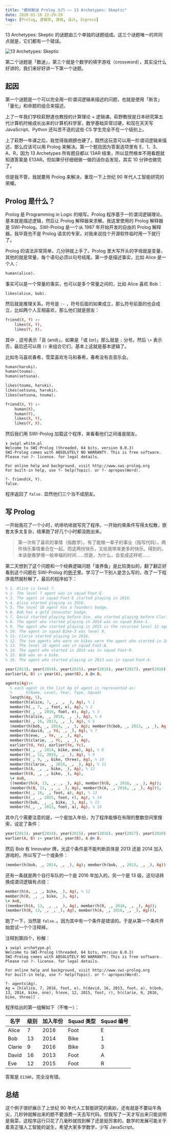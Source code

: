 ```yaml
---
title: "硬核解谜 Prolog 入门 —— 13 Archetypes: Skeptic"
date: 2020-01-18 22:29:29
tags: [Prolog, 逻辑学, 游戏, 设计, Ingress]
---
```


13 Archetypes: Skeptic 的谜题由三个单独的谜题组成。这三个谜题唯一的共同点就是，它们都有一个错误。

![13 Archetypes: Skeptic](/assets/images/archetypes-skeptic.jpg)

第二个谜题是「数迷」，第三个就是个数学的填字游戏（crossword），其实没什么好讲的，我们来好好讲一下第一个谜题。

## 起因

第一个谜题是一个可以完全用一阶谓词逻辑来描述的问题，也就是使用「断言」「量化」和命题的组合来描述。

上了一年我们学校萩野達也教授的计算理论 + 逻辑课。萩野教授是日本研究第五代计算机时候成长出来的计算机科学家，数学基础异常过硬，和现在天天写 JavaScript、Python 还叫苦不迭的这些 CS 学生完全不在一个级别上。

上了萩野一年课之后，我觉得我翅膀也硬了。既然这玩意可以用一阶谓词逻辑来描述，那么应该可以用 Prolog 来解决。第一个题目因为答案选项里有 E、1、3、A、R，因为 13 Archetypes 所有题目都以 13AR 结束，所以显然根本不用看题就知道答案是 E13AR。但如果仔仔细细做一做的话你会发现，其实 10 分钟也做完了。

但是我不管，我就要用 Prolog 来解决，重现一下上世纪 90 年代人工智能研究的荣耀。

## Prolog 是什么？

Prolog 是 Programming in Logic 的缩写。Prolog 程序基于一阶谓词逻辑理论。基本就是描述逻辑，然后让 Prolog 解释器来求解。我这里使用的 Prolog 解释器是 SWI-Prolog。SWI-Prolog 是一个从 1987 年开始开发的自由的 Prolog 解释器。我毕竟也不是 Prolog 语言的专家，对我来说找个开源软件临时用一下就行了。

Prolog 的语法非常简单，几分钟就上手了。Prolog 里大写开头的字母就是变量，其他的就是常量，每个语句必须以句号结尾。第一步是描述事实，比如 Alice 是一个人：

```prolog
human(alice).
```

事实可以是一个常量的事实，也可以是多个常量之间的，比如 Alice 喜欢 Bob：

```
likes(alice, bob).
```

然后就是推理关系。符号是 `:-` ，符号后面的如果成立，那么符号前面的也会成立，比如两个人互相喜欢，那么他们就是朋友：

```prolog
friend(X, Y) :-
	likes(X, Y),
	likes(Y, X).
```

其中 `,` 逗号表示「且 (and)」，如果是「或 (or)」那么就是 `;` 分号。然后 `\+` 表示否，最后还可以用 `()` 来组合它们，基本上这就是基本逻辑了。

比如冬马喜欢春希，雪菜喜欢冬马和春希，春希没有去音乐会。

```prolog
human(haruki).
human(touma).
human(setsuna).

likes(touma, haruki).
likes(setsuna, haruki).
likes(setsuna, touma).

friend(X, Y) :-
	human(X),
	human(Y),
	likes(X, Y),
	likes(Y, X).
```

然后我们用 SWI-Prolog 加载这个程序，来看看他们之间谁是朋友。

```
❯ swipl white.pl
Welcome to SWI-Prolog (threaded, 64 bits, version 8.0.3)
SWI-Prolog comes with ABSOLUTELY NO WARRANTY. This is free software.
Please run ?- license. for legal details.

For online help and background, visit http://www.swi-prolog.org
For built-in help, use ?- help(Topic). or ?- apropos(Word).

?- friend(X, Y).
false.
```

程序返回了 `false.` 显然他们三个当不成朋友。

## 写 Prolog

一开始我花了一个小时，吭哧吭哧就写完了程序。一开始约束条件写得太松散，嵌套太多太复杂，结果跑了好几个小时都没跑出来。

> 第一次有了喜欢的事情（指数学）。有了能做一辈子的事业（指写代码）。两件快乐事情重合在一起。而这两份快乐，又给我带来更多的快乐。得到的，本该是像梦境一般幸福的时间……但是，为什么，会变成这样呢……

第二天想到了这个问题和一个经典逻辑问题「谁养鱼」是比较类似的，翻了翻正好看到这个问题在 SWI-Prolog 的[例子](https://swish.swi-prolog.org/p/fish_puzzle_marijke.pl)里。学习了一下别人是怎么写的，改了一下程序竟然就秒解了。最后的程序如下：

```prolog
% 1. Alice is level 7.
% 2. The level 7 agent was in squad Foot-E.
% 3. The agent in squad Foot-E started playing in 2016.
% 4. Alice started playing in 2018.
% 5. The level 16 agent has a founders badge.
% 6. Bob has a gold innovator badge.
% 7. David started playing before Eve, who started playing before Clarie.
% 8. The agent who started playing in 2014 was on squad Bike-1.
% 9. The agent who started playing in 2015 is the recursed level 12 agent.
% 10. The agent in squad Bike-3 was level 9.
% 11. Clarie started playing in 2016.
% 12. The two agents who were on bikes were the agent who started in 2016 and the level 13 agent.
% 13. The level 16 agent was in squad Foot-A.
% 14. The agent who started in 2015 was in squad Foot-R.
% 15. Bob was on a bike.
% 16. The agent who started playing in 2013 was in squad Foot-A.

year(2013). year(2014). year(2015). year(2016). year(2017). year(2018). year(2019).
earlier(A, B) :- year(A), year(B), A @< B.

agents(Ag):-
  % each agent in the list Ag of agent is represented as:
  %      h(Name, Level, Year, Type, Squad)
  length(Ag, 5),
  member(h(alice, 7, _, _, _), Ag), % 1
  member(h(_, 7, _, foot, e), Ag), % 2
  member(h(_, _, 2016, foot, e), Ag), % 3
  member(h(alice, _, 2018, _, _), Ag), % 4
  member(h(_, 16, 2013, _, _), Ag), % 5
  (member(h(bob, _, 2014, _, _), Ag); member(h(bob, _, 2013, _, _), Ag)), % 6
  member(h(david, _, Yd, _, _), Ag), % 7
  member(h(eve, _, Ye, _, _), Ag),
  member(h(clarie, _, Yc, _, _), Ag),
  earlier(Yd, Ye), earlier(Ye, Yc),
  member(h(_, _, 2014, bike, one), Ag), % 8
  member(h(_, 12, 2015, _, _), Ag), % 9
  member(h(_, 9, _, bike, three), Ag), % 10
  member(h(clarie, _, 2016, _, _), Ag), % 11
  member(h(A, _, _, bike, _), Ag), % 12
  member(h(B, _, _, bike, _), Ag),
  \+ A=B,
  ((member(h(A, 13, _, _, _), Ag), member(h(B, _, 2016, _, _), Ag));
  (member(h(B, 13, _, _, _), Ag), member(h(A, _, 2016, _, _), Ag))),
  member(h(_, 16, _, foot, a), Ag), % 13
  member(h(_, _, 2015, foot, r), Ag), % 14
  member(h(bob, _, _, bike, _), Ag), % 15
  member(h(_, _, 2013, foot, a), Ag). % 16

```

其中几个需要注意的是，一个是加入年份，为了程序能够在有限的整数空间里搜索，设定了条件：

```prolog
year(2013). year(2014). year(2015). year(2016). year(2017). year(2018). year(2019).
earlier(A, B) :- year(A), year(B), A @< B.
```

然后 Bob 有 Innovator 牌，光这个条件是不能判断具体是 2013 还是 2014 加入游戏的，所以写了一个或条件：

```prolog
(member(h(bob, _, 2014, _, _), Ag); member(h(bob, _, 2013, _, _), Ag)), % 6
```

还有一条就是两个自行车队的一个是 2016 年加入的，另一个是 13 级，这句话转换成谓词逻辑有点绕：

```prolog
member(h(A, _, _, bike, _), Ag), % 12
member(h(B, _, _, bike, _), Ag),
\+ A=B,
((member(h(A, 13, _, _, _), Ag), member(h(B, _, 2016, _, _), Ag));
(member(h(B, 13, _, _, _), Ag), member(h(A, _, 2016, _, _), Ag))),
```

跑了一下，当然是 `false.`。因为其中有一个条件是错误的。于是从第一个条件开始尝试一个个注释掉。

注释到第四个，秒解：

```
❯ swipl archetype.pl 
Welcome to SWI-Prolog (threaded, 64 bits, version 8.0.3)
SWI-Prolog comes with ABSOLUTELY NO WARRANTY. This is free software.
Please run ?- license. for legal details.

For online help and background, visit http://www.swi-prolog.org
For built-in help, use ?- help(Topic). or ?- apropos(Word).

?- agents(Ag).
Ag = [h(alice, 7, 2016, foot, e), h(david, 16, 2013, foot, a), h(bob, 13, 2014, bike, one), h(eve, 12, 2015, foot, r), h(clarie, 9, 2016, bike, three)] .
```

程序给出的第一组解如下（不唯一）：

| 名字   | 级别 | 加入年份 | Squad 类型 | Squad 编号 |
| ------ | ---- | -------- | ---------- | ---------- |
| Alice  | 7    | 2016     | Foot       | E          |
| Bob    | 13   | 2014     | Bike       | 1          |
| Clarie | 9    | 2016     | Bike       | 3          |
| David  | 16   | 2013     | Foot       | A          |
| Eve    | 12   | 2015     | Foot       | R          |

答案是 `E13AR`，完全没有错。

## 总结

这个例子很好展示了上世纪 90 年代人工智能研究的奥妙。还有就是不要钻牛角尖，几秒钟就解出来的题不要浪费一天去写代码。但我写了一天才写出来只能说明是我菜，这程序运行只花了几毫秒就找到解了还是挺厉害的。数学的发展可能关乎着真正强人工智能的诞生，希望大家多学数学，少写 JavaScript。
